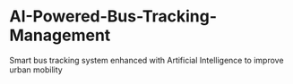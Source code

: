# AI-Powered-Bus-Tracking-Management
Smart bus tracking system enhanced with Artificial Intelligence to improve urban mobility
